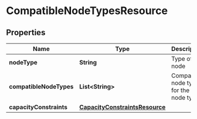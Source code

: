 # CompatibleNodeTypesResource

## Properties
Name | Type | Description | Notes
------------ | ------------- | ------------- | -------------
**nodeType** | **String** | Type of this node | 
**compatibleNodeTypes** | **List&lt;String&gt;** | Compatible node types for the this node type | 
**capacityConstraints** | [**CapacityConstraintsResource**](CapacityConstraintsResource.md) |  |  [optional]
